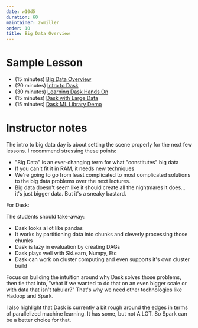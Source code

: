 ```yaml
---
date: w10d5
duration: 60
maintainer: zwmiller
order: 10
title: Big Data Overview
---
```


# Sample Lesson

- (15 minutes) [Big Data Overview](big_data_overview.pdf)
- (20 minutes) [Intro to Dask](../dask/intro_to_dask.pdf)
- (30 minutes) [Learning Dask Hands On](../dask/01_learning_dask_hands_on.ipynb)
- (15 minutes) [Dask with Large Data](../dask/02_dask_with_large_data.ipynb)
- (15 minutes) [Dask ML Library Demo](../dask/03_dask_ml_demo.ipynb)

# Instructor notes

The intro to big data day is about setting the scene properly for the next few
lessons. I recommend stressing these points:

* "Big Data" is an ever-changing term for what "constitutes" big data
* If you can't fit it in RAM, it needs new techniques
* We're going to go from least complicated to most complicated solutions to
the big data problems over the next lectures.
* Big data doesn't seem like it should create all the nightmares it does...
it's just bigger data. But it's a sneaky bastard.

For Dask:

The students should take-away:

* Dask looks a lot like pandas
* It works by partitioning data into chunks and cleverly processing those
chunks
* Dask is lazy in evaluation by creating DAGs
* Dask plays well with SkLearn, Numpy, Etc
* Dask can work on cluster computing and even supports it's own cluster build

Focus on building the intuition around why Dask solves those problems, then
tie that into, "what if we wanted to do that on an even bigger scale or with
data that isn't tabular?" That's why we need other technologies like Hadoop
and Spark.

I also highlight that Dask is currently a bit rough around the edges in terms
of parallelized machine learning. It has some, but not A LOT. So Spark can be
a better choice for that.
